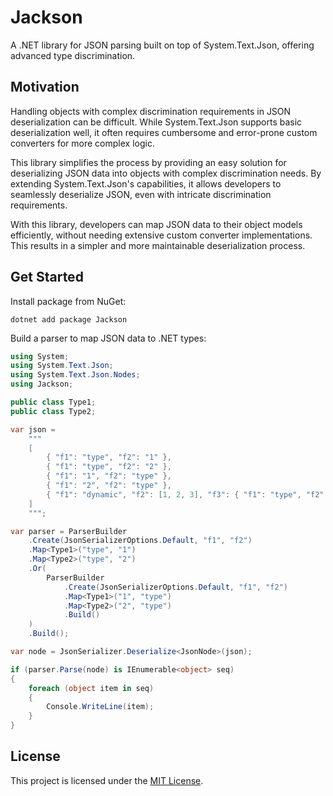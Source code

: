 # Jackson

A .NET library for JSON parsing built on top of System.Text.Json, offering advanced type discrimination.

## Motivation

Handling objects with complex discrimination requirements in JSON deserialization can be difficult. While
System.Text.Json supports basic deserialization well, it often requires cumbersome and error-prone custom converters for
more complex logic.

This library simplifies the process by providing an easy solution for deserializing JSON data into objects with complex
discrimination needs. By extending System.Text.Json's capabilities, it allows developers to seamlessly deserialize JSON,
even with intricate discrimination requirements.

With this library, developers can map JSON data to their object models efficiently, without needing extensive custom
converter implementations. This results in a simpler and more maintainable deserialization process.

## Get Started

Install package from NuGet:
```shell
dotnet add package Jackson
```

Build a parser to map JSON data to .NET types:
```csharp
using System;
using System.Text.Json;
using System.Text.Json.Nodes;
using Jackson;

public class Type1;
public class Type2;

var json =
    """
    [
        { "f1": "type", "f2": "1" },
        { "f1": "type", "f2": "2" },
        { "f1": "1", "f2": "type" },
        { "f1": "2", "f2": "type" },
        { "f1": "dynamic", "f2": [1, 2, 3], "f3": { "f1": "type", "f2": "1" } }
    ]
    """;

var parser = ParserBuilder
    .Create(JsonSerializerOptions.Default, "f1", "f2")
    .Map<Type1>("type", "1")
    .Map<Type2>("type", "2")
    .Or(
        ParserBuilder
            .Create(JsonSerializerOptions.Default, "f1", "f2")
            .Map<Type1>("1", "type")
            .Map<Type2>("2", "type")
            .Build()
    )
    .Build();

var node = JsonSerializer.Deserialize<JsonNode>(json);

if (parser.Parse(node) is IEnumerable<object> seq)
{
    foreach (object item in seq)
    {
        Console.WriteLine(item);
    }
}
```

## License

This project is licensed under the [MIT License](LICENSE).
